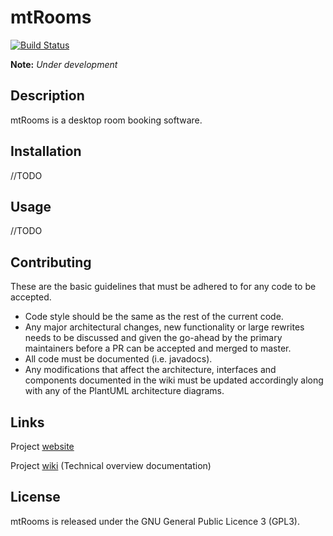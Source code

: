 # mtRooms

[![Build Status](https://travis-ci.org/BBKbeam/mtRooms.svg?branch=master)](https://travis-ci.org/BBKbeam/mtRooms)

__Note:__ _Under development_

## Description

mtRooms is a desktop room booking software.

## Installation

//TODO

## Usage

//TODO

## Contributing

These are the basic guidelines that must be adhered to for any code to be accepted.

* Code style should be the same as the rest of the current code.
* Any major architectural changes, new functionality or large rewrites needs to be discussed and 
  given the go-ahead by the primary maintainers before a PR can be accepted and merged to master.
* All code must be documented (i.e. javadocs).
* Any modifications that affect the architecture, interfaces and components documented 
  in the wiki must be updated accordingly along with any of the PlantUML architecture diagrams. 

## Links

Project [website](https://bbkbeam.github.io/mtRooms/)

Project [wiki](https://github.com/BBKbeam/mtRooms/wiki) (Technical overview documentation)

## License

mtRooms is released under the GNU General Public Licence 3 (GPL3).